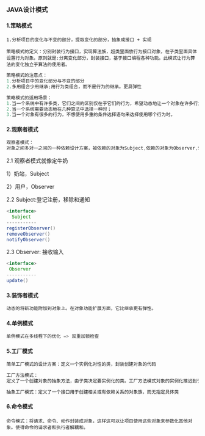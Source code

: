 ### JAVA设计模式

#### 1.策略模式

```
1.分析项目的变化与不变的部分，提取变化的部分，抽象成接口 + 实现
```

```
策略模式的定义：分别封装行为接口，实现算法族，超类里面放行为接口对象，在子类里面具体设置行为对象。原则就是:分离变化部分，封装接口，基于接口编程各种功能。此模式让行为算法的变化独立于算法的使用者。

```

```java
策略模式的注意点：
1.分析项目中的变化部分与不变的部分
2.多用组合少用继承;用行为类组合，而不是行为的继承。更具弹性

策略模式的适用场景：
1.当一个系统中有许多类，它们之间的区别仅在于它们的行为，希望动态地让一个对象在许多行为中选择一种行为时；
2.当一个系统需要动态地在几种算法中选择一种时；
3.当一个对象有很多的行为，不想使用多重的条件选择语句来选择使用哪个行为时。
```

#### 2.观察者模式

```java
观察者模式：
对象之间多对一之间的一种依赖设计方案，被依赖的对象为Subject,依赖的对象为Observer,Subject通知Observer变化
```

2.1 观察者模式就像定牛奶

1）奶站，Subject

2）用户，Observer

2.2 Subject:登记注册，移除和通知

```java
<interface>
  Subject
-----------
registerObserver()
removeObserver()
notifyObserver()
```

2.3 Observer: 接收输入

```java
<interface>
 Observer
-----------
update()
```

#### 3.装饰者模式

```java
动态的将新功能附加到对象上。在对象功能扩展方面，它比继承更有弹性。
```

#### 4.单例模式

```Java
单例模式在多线程下的优化 => 双重加锁检查
```

#### 5.工厂模式

```java
简单工厂模式的设计方案：定义一个实例化对性的类，封装创建对象的代码

工厂方法模式：
定义了一个创建对象的抽象方法，由子类决定要实例化的类。工厂方法模式对象的实例化推迟到子类

抽象工厂模式：定义了一个接口用于创建相关或有依赖关系的对象族，而无指定具体类
```

#### 6.命令模式

```
命令模式：将请求、命令、动作封装成对象，这样这可以让项目使用这些对象来参数化其他对象。使得命令的请求者和执行者解耦和。
```



